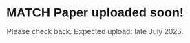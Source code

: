 <html lang="en">
<head>
  <meta charset="utf-8">
  <title>MATCH Paper uploaded soon!</title>
  <meta name="robots" content="noindex">
  <style>
    body { font-family: sans-serif; max-width: 40rem; margin: 5rem auto; text-align: center; }
    h1 { font-size: 1.8rem; margin-bottom: 1rem; }
    p  { font-size: 1.1rem; color: #555; }
  </style>
</head>
<body>
  <h1>MATCH Paper uploaded soon!</h1>
  <p>Please check back. Expected upload: late July 2025.</p>
</body>
</html>
